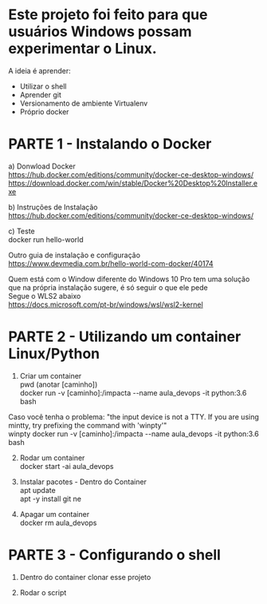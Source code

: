# Este projeto foi feito para que usuários Windows possam experimentar o Linux.  
A ideia é aprender:  
- Utilizar o shell  
- Aprender git  
- Versionamento de ambiente Virtualenv  
- Próprio docker  

# PARTE 1 - Instalando o Docker  
  
a) Donwload Docker  
https://hub.docker.com/editions/community/docker-ce-desktop-windows/  
https://download.docker.com/win/stable/Docker%20Desktop%20Installer.exe  
  
b) Instruções de Instalação  
https://hub.docker.com/editions/community/docker-ce-desktop-windows/  
  
c) Teste  
docker run hello-world  
  
Outro guia de instalação e configuração  
https://www.devmedia.com.br/hello-world-com-docker/40174  
  
Quem está com o Window diferente do Windows 10 Pro tem uma solução que na própria instalação sugere, é só seguir o que ele pede  
Segue o WLS2 abaixo  
https://docs.microsoft.com/pt-br/windows/wsl/wsl2-kernel  
  
# PARTE 2 - Utilizando um container Linux/Python  
1) Criar um container  
pwd (anotar [caminho])  
docker run -v [caminho]:/impacta --name aula_devops -it python:3.6 bash  

Caso você tenha o problema: "the input device is not a TTY.  If you are using mintty, try prefixing the command with 'winpty'"   
winpty docker run -v [caminho]:/impacta --name aula_devops -it python:3.6 bash  
  
2) Rodar um container  
docker start -ai aula_devops  
  
4) Instalar pacotes - Dentro do Container  
apt update  
apt -y install git ne  
  
5) Apagar um container  
docker rm aula_devops  
  
# PARTE 3 - Configurando o shell  
1) Dentro do container clonar esse projeto  
  
2) Rodar o script 
